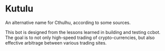 # Kutulu
An alternative name for Cthulhu, according to some sources.

This bot is designed from the lessons learned in building and testing ccbot. 
The goal is to not only high-speed trading of crypto-currencies, but also 
effective arbitrage between various trading sites.
